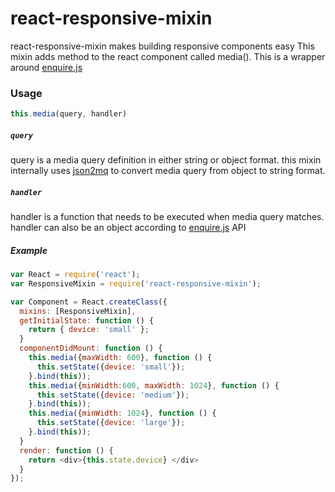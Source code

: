 # react-responsive-mixin

react-responsive-mixin makes building responsive components easy
This mixin adds method to the react component called media().
This is a wrapper around [enquire.js](http://wicky.nillia.ms/enquire.js/)

### Usage
```javascript
this.media(query, handler)
```
##### `query`
query is a media query definition in either string or object format.
this mixin internally uses [json2mq](https://github.com/akiran/json2mq) to convert media query from object to string format.

##### `handler`
handler is a function that needs to be executed when media query matches. 
handler can also be an object according to [enquire.js](http://wicky.nillia.ms/enquire.js/#api) API

##### Example

```javascript
var React = require('react');
var ResponsiveMixin = require('react-responsive-mixin');

var Component = React.createClass({
  mixins: [ResponsiveMixin],
  getInitialState: function () {
    return { device: 'small' };
  }
  componentDidMount: function () {
    this.media({maxWidth: 600}, function () {
      this.setState({device: 'small'});
    }.bind(this));
    this.media({minWidth:600, maxWidth: 1024}, function () {
      this.setState({device: 'medium'});
    }.bind(this));
    this.media({minWidth: 1024}, function () {
      this.setState({device: 'large'});
    }.bind(this));
  }
  render: function () {
    return <div>{this.state.device} </div>
  }
});

```




